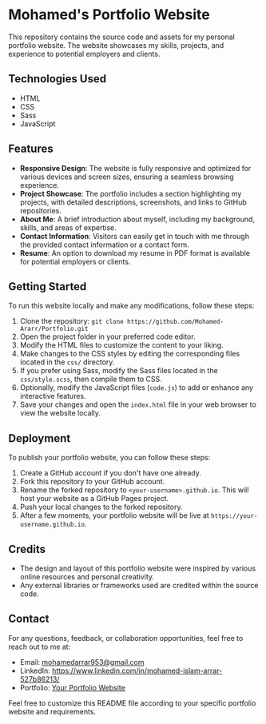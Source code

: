 
# Mohamed's Portfolio Website

This repository contains the source code and assets for my personal portfolio website. The website showcases my skills, projects, and experience to potential employers and clients.

## Technologies Used

- HTML
- CSS
- Sass
- JavaScript

## Features

- **Responsive Design**: The website is fully responsive and optimized for various devices and screen sizes, ensuring a seamless browsing experience.
- **Project Showcase**: The portfolio includes a section highlighting my projects, with detailed descriptions, screenshots, and links to GitHub repositories.
- **About Me**: A brief introduction about myself, including my background, skills, and areas of expertise.
- **Contact Information**: Visitors can easily get in touch with me through the provided contact information or a contact form.
- **Resume**: An option to download my resume in PDF format is available for potential employers or clients.

## Getting Started

To run this website locally and make any modifications, follow these steps:

1. Clone the repository: `git clone https://github.com/Mohamed-Ararr/Portfolio.git`
2. Open the project folder in your preferred code editor.
3. Modify the HTML files to customize the content to your liking.
4. Make changes to the CSS styles by editing the corresponding files located in the `css/` directory.
5. If you prefer using Sass, modify the Sass files located in the `css/style.scss`, then compile them to CSS.
6. Optionally, modify the JavaScript files (`code.js`) to add or enhance any interactive features.
7. Save your changes and open the `index.html` file in your web browser to view the website locally.

## Deployment

To publish your portfolio website, you can follow these steps:

1. Create a GitHub account if you don't have one already.
2. Fork this repository to your GitHub account.
3. Rename the forked repository to `<your-username>.github.io`. This will host your website as a GitHub Pages project.
4. Push your local changes to the forked repository.
5. After a few moments, your portfolio website will be live at `https://your-username.github.io`.

## Credits

- The design and layout of this portfolio website were inspired by various online resources and personal creativity.
- Any external libraries or frameworks used are credited within the source code.

## Contact

For any questions, feedback, or collaboration opportunities, feel free to reach out to me at:

- Email: mohamedarrar953@gmail.com
- LinkedIn: https://www.linkedin.com/in/mohamed-islam-arrar-527b86213/
- Portfolio: [Your Portfolio Website](https://your-portfolio-website.com)

Feel free to customize this README file according to your specific portfolio website and requirements.
